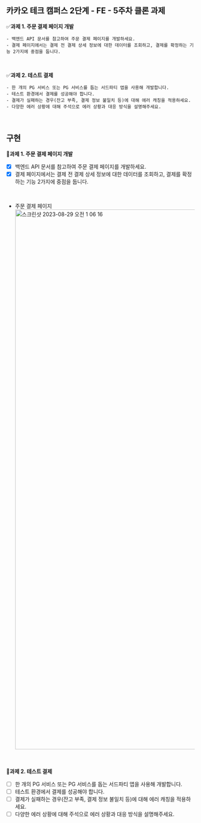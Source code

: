 ## 카카오 테크 캠퍼스 2단계 - FE - 5주차 클론 과제

✅**과제 1. 주문 결제 페이지 개발**

```
- 백엔드 API 문서를 참고하여 주문 결제 페이지를 개발하세요.
- 결제 페이지에서는 결제 전 결제 상세 정보에 대한 데이터를 조회하고, 결제를 확정하는 기능 2가지에 중점을 둡니다.
```

</br>

✅**과제 2. 테스트 결제**

```
- 한 개의 PG 서비스 또는 PG 서비스를 돕는 서드파티 앱을 사용해 개발합니다.
- 테스트 환경에서 결제를 성공해야 합니다.
- 결제가 실패하는 경우(잔고 부족, 결제 정보 불일치 등)에 대해 에러 캐칭을 적용하세요.
- 다양한 에러 상황에 대해 주석으로 에러 상황과 대응 방식을 설명해주세요.
```

</br>

## **구현**

📎**과제 1. 주문 결제 페이지 개발**

- [x] 백엔드 API 문서를 참고하여 주문 결제 페이지를 개발하세요.
- [x] 결제 페이지에서는 결제 전 결제 상세 정보에 대한 데이터를 조회하고, 결제를 확정하는 기능 2가지에 중점을 둡니다.

</br>

- 주문 결제 페이지
  <img width="1440" alt="스크린샷 2023-08-29 오전 1 06 16" src="https://github.com/kimchanho97/algorithm/assets/104095041/655f2825-5548-418e-bc7b-296606e60645">

</br>

📎**과제 2. 테스트 결제**

- [ ] 한 개의 PG 서비스 또는 PG 서비스를 돕는 서드파티 앱을 사용해 개발합니다.
- [ ] 테스트 환경에서 결제를 성공해야 합니다.
- [ ] 결제가 실패하는 경우(잔고 부족, 결제 정보 불일치 등)에 대해 에러 캐칭을 적용하세요.
- [ ] 다양한 에러 상황에 대해 주석으로 에러 상황과 대응 방식을 설명해주세요.
